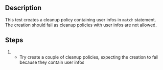 ## Description

This test creates a cleanup policy containing user infos in `match` statement.
The creation should fail as cleanup policies with user infos are not allowed.

## Steps

1.  - Try create a couple of cleanup policies, expecting the creation to fail because they contain user infos
